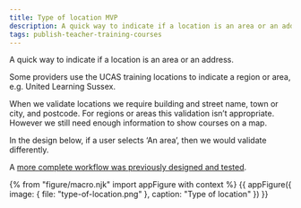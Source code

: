 ```yaml
---
title: Type of location MVP
description: A quick way to indicate if a location is an area or an address.
tags: publish-teacher-training-courses
---
```

A quick way to indicate if a location is an area or an address.

Some providers use the UCAS training locations to indicate a region or area, e.g. United Learning Sussex.

When we validate locations we require building and street name, town or city, and postcode. For regions or areas this validation isn’t appropriate. However we still need enough information to show courses on a map.

In the design below, if a user selects ‘An area’, then we would validate differently.

A [more complete workflow was previously designed and tested](/publish-teacher-training-courses/new-training-location-region).

{% from "figure/macro.njk" import appFigure with context %}
{{ appFigure({
  image: {
    file: "type-of-location.png"
  },
  caption: "Type of location"
}) }}
